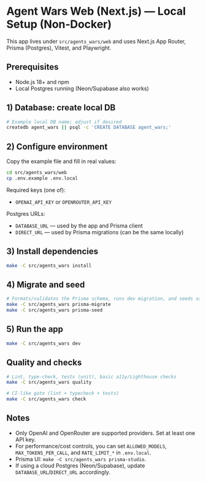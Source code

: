 # Agent Wars Web (Next.js) — Local Setup (Non‑Docker)

This app lives under `src/agents_wars/web` and uses Next.js App Router, Prisma (Postgres), Vitest, and Playwright.

## Prerequisites

- Node.js 18+ and npm
- Local Postgres running (Neon/Supabase also works)

## 1) Database: create local DB

```bash
# Example local DB name; adjust if desired
createdb agent_wars || psql -c 'CREATE DATABASE agent_wars;'
```

## 2) Configure environment

Copy the example file and fill in real values:

```bash
cd src/agents_wars/web
cp .env.example .env.local
```

Required keys (one of):

- `OPENAI_API_KEY` or `OPENROUTER_API_KEY`

Postgres URLs:

- `DATABASE_URL` — used by the app and Prisma client
- `DIRECT_URL` — used by Prisma migrations (can be the same locally)

## 3) Install dependencies

```bash
make -C src/agents_wars install
```

## 4) Migrate and seed

```bash
# Formats/validates the Prisma schema, runs dev migration, and seeds sample agents
make -C src/agents_wars prisma-migrate
make -C src/agents_wars prisma-seed
```

## 5) Run the app

```bash
make -C src/agents_wars dev
```

## Quality and checks

```bash
# Lint, type-check, tests (unit), basic a11y/Lighthouse checks
make -C src/agents_wars quality

# CI‑like gate (lint + typecheck + tests)
make -C src/agents_wars check
```

## Notes

- Only OpenAI and OpenRouter are supported providers. Set at least one API key.
- For performance/cost controls, you can set `ALLOWED_MODELS`, `MAX_TOKENS_PER_CALL`, and `RATE_LIMIT_*` in `.env.local`.
- Prisma UI: `make -C src/agents_wars prisma-studio`.
- If using a cloud Postgres (Neon/Supabase), update `DATABASE_URL`/`DIRECT_URL` accordingly.

